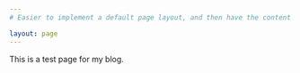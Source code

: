```yaml
---
# Easier to implement a default page layout, and then have the content to show below

layout: page
---
```


This is a test page for my blog.